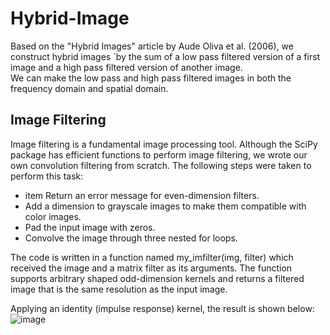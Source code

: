# Hybrid-Image
Based on the "Hybrid Images" article by Aude Oliva et al. (2006), we construct hybrid images `by the sum of a low pass filtered version of a first image and a high pass filtered version of another image.  
We can make the low pass and high pass filtered images in both the frequency domain and spatial domain. 

## Image Filtering
Image filtering is a fundamental image processing tool. Although the SciPy package has efficient functions to perform image filtering, we wrote our own convolution filtering from scratch. The following steps were taken to perform this task:
- item Return an error message for even-dimension filters.
- Add a dimension to grayscale images to make them compatible with color images.
- Pad the input image with zeros.
- Convolve the image through three nested for loops.

The code is written in a function named my_imfilter(img, filter) which received the image and a matrix filter as its arguments. The function supports arbitrary shaped odd-dimension kernels and returns a filtered image that is the same resolution as the input image.

Applying an identity (impulse response) kernel, the result is shown below:
![image](https://user-images.githubusercontent.com/83058686/225345162-fdf5a29d-9d05-4d86-8f09-fefb9d65520e.png)
